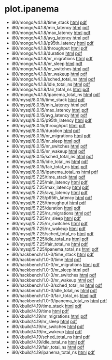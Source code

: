 # plot.ipanema

* i80/mongo/v4.1.8/time_stack [html](i80/mongo/v4.1.8/time_stack.html) [pdf](i80/mongo/v4.1.8/time_stack.pdf)
* i80/mongo/v4.1.8/min_latency [html](i80/mongo/v4.1.8/min_latency.html) [pdf](i80/mongo/v4.1.8/min_latency.pdf)
* i80/mongo/v4.1.8/max_latency [html](i80/mongo/v4.1.8/max_latency.html) [pdf](i80/mongo/v4.1.8/max_latency.pdf)
* i80/mongo/v4.1.8/avg_latency [html](i80/mongo/v4.1.8/avg_latency.html) [pdf](i80/mongo/v4.1.8/avg_latency.pdf)
* i80/mongo/v4.1.8/p95th_latency [html](i80/mongo/v4.1.8/p95th_latency.html) [pdf](i80/mongo/v4.1.8/p95th_latency.pdf)
* i80/mongo/v4.1.8/throughput [html](i80/mongo/v4.1.8/throughput.html) [pdf](i80/mongo/v4.1.8/throughput.pdf)
* i80/mongo/v4.1.8/duration [html](i80/mongo/v4.1.8/duration.html) [pdf](i80/mongo/v4.1.8/duration.pdf)
* i80/mongo/v4.1.8/nr_migrations [html](i80/mongo/v4.1.8/nr_migrations.html) [pdf](i80/mongo/v4.1.8/nr_migrations.pdf)
* i80/mongo/v4.1.8/nr_sleep [html](i80/mongo/v4.1.8/nr_sleep.html) [pdf](i80/mongo/v4.1.8/nr_sleep.pdf)
* i80/mongo/v4.1.8/nr_switches [html](i80/mongo/v4.1.8/nr_switches.html) [pdf](i80/mongo/v4.1.8/nr_switches.pdf)
* i80/mongo/v4.1.8/nr_wakeup [html](i80/mongo/v4.1.8/nr_wakeup.html) [pdf](i80/mongo/v4.1.8/nr_wakeup.pdf)
* i80/mongo/v4.1.8/sched_total_ns [html](i80/mongo/v4.1.8/sched_total_ns.html) [pdf](i80/mongo/v4.1.8/sched_total_ns.pdf)
* i80/mongo/v4.1.8/idle_total_ns [html](i80/mongo/v4.1.8/idle_total_ns.html) [pdf](i80/mongo/v4.1.8/idle_total_ns.pdf)
* i80/mongo/v4.1.8/fair_total_ns [html](i80/mongo/v4.1.8/fair_total_ns.html) [pdf](i80/mongo/v4.1.8/fair_total_ns.pdf)
* i80/mongo/v4.1.8/ipanema_total_ns [html](i80/mongo/v4.1.8/ipanema_total_ns.html) [pdf](i80/mongo/v4.1.8/ipanema_total_ns.pdf)
* i80/mysql/8.0.15/time_stack [html](i80/mysql/8.0.15/time_stack.html) [pdf](i80/mysql/8.0.15/time_stack.pdf)
* i80/mysql/8.0.15/min_latency [html](i80/mysql/8.0.15/min_latency.html) [pdf](i80/mysql/8.0.15/min_latency.pdf)
* i80/mysql/8.0.15/max_latency [html](i80/mysql/8.0.15/max_latency.html) [pdf](i80/mysql/8.0.15/max_latency.pdf)
* i80/mysql/8.0.15/avg_latency [html](i80/mysql/8.0.15/avg_latency.html) [pdf](i80/mysql/8.0.15/avg_latency.pdf)
* i80/mysql/8.0.15/p95th_latency [html](i80/mysql/8.0.15/p95th_latency.html) [pdf](i80/mysql/8.0.15/p95th_latency.pdf)
* i80/mysql/8.0.15/throughput [html](i80/mysql/8.0.15/throughput.html) [pdf](i80/mysql/8.0.15/throughput.pdf)
* i80/mysql/8.0.15/duration [html](i80/mysql/8.0.15/duration.html) [pdf](i80/mysql/8.0.15/duration.pdf)
* i80/mysql/8.0.15/nr_migrations [html](i80/mysql/8.0.15/nr_migrations.html) [pdf](i80/mysql/8.0.15/nr_migrations.pdf)
* i80/mysql/8.0.15/nr_sleep [html](i80/mysql/8.0.15/nr_sleep.html) [pdf](i80/mysql/8.0.15/nr_sleep.pdf)
* i80/mysql/8.0.15/nr_switches [html](i80/mysql/8.0.15/nr_switches.html) [pdf](i80/mysql/8.0.15/nr_switches.pdf)
* i80/mysql/8.0.15/nr_wakeup [html](i80/mysql/8.0.15/nr_wakeup.html) [pdf](i80/mysql/8.0.15/nr_wakeup.pdf)
* i80/mysql/8.0.15/sched_total_ns [html](i80/mysql/8.0.15/sched_total_ns.html) [pdf](i80/mysql/8.0.15/sched_total_ns.pdf)
* i80/mysql/8.0.15/idle_total_ns [html](i80/mysql/8.0.15/idle_total_ns.html) [pdf](i80/mysql/8.0.15/idle_total_ns.pdf)
* i80/mysql/8.0.15/fair_total_ns [html](i80/mysql/8.0.15/fair_total_ns.html) [pdf](i80/mysql/8.0.15/fair_total_ns.pdf)
* i80/mysql/8.0.15/ipanema_total_ns [html](i80/mysql/8.0.15/ipanema_total_ns.html) [pdf](i80/mysql/8.0.15/ipanema_total_ns.pdf)
* i80/mysql/5.7.25/time_stack [html](i80/mysql/5.7.25/time_stack.html) [pdf](i80/mysql/5.7.25/time_stack.pdf)
* i80/mysql/5.7.25/min_latency [html](i80/mysql/5.7.25/min_latency.html) [pdf](i80/mysql/5.7.25/min_latency.pdf)
* i80/mysql/5.7.25/max_latency [html](i80/mysql/5.7.25/max_latency.html) [pdf](i80/mysql/5.7.25/max_latency.pdf)
* i80/mysql/5.7.25/avg_latency [html](i80/mysql/5.7.25/avg_latency.html) [pdf](i80/mysql/5.7.25/avg_latency.pdf)
* i80/mysql/5.7.25/p95th_latency [html](i80/mysql/5.7.25/p95th_latency.html) [pdf](i80/mysql/5.7.25/p95th_latency.pdf)
* i80/mysql/5.7.25/throughput [html](i80/mysql/5.7.25/throughput.html) [pdf](i80/mysql/5.7.25/throughput.pdf)
* i80/mysql/5.7.25/duration [html](i80/mysql/5.7.25/duration.html) [pdf](i80/mysql/5.7.25/duration.pdf)
* i80/mysql/5.7.25/nr_migrations [html](i80/mysql/5.7.25/nr_migrations.html) [pdf](i80/mysql/5.7.25/nr_migrations.pdf)
* i80/mysql/5.7.25/nr_sleep [html](i80/mysql/5.7.25/nr_sleep.html) [pdf](i80/mysql/5.7.25/nr_sleep.pdf)
* i80/mysql/5.7.25/nr_switches [html](i80/mysql/5.7.25/nr_switches.html) [pdf](i80/mysql/5.7.25/nr_switches.pdf)
* i80/mysql/5.7.25/nr_wakeup [html](i80/mysql/5.7.25/nr_wakeup.html) [pdf](i80/mysql/5.7.25/nr_wakeup.pdf)
* i80/mysql/5.7.25/sched_total_ns [html](i80/mysql/5.7.25/sched_total_ns.html) [pdf](i80/mysql/5.7.25/sched_total_ns.pdf)
* i80/mysql/5.7.25/idle_total_ns [html](i80/mysql/5.7.25/idle_total_ns.html) [pdf](i80/mysql/5.7.25/idle_total_ns.pdf)
* i80/mysql/5.7.25/fair_total_ns [html](i80/mysql/5.7.25/fair_total_ns.html) [pdf](i80/mysql/5.7.25/fair_total_ns.pdf)
* i80/mysql/5.7.25/ipanema_total_ns [html](i80/mysql/5.7.25/ipanema_total_ns.html) [pdf](i80/mysql/5.7.25/ipanema_total_ns.pdf)
* i80/hackbench/1.0-3/time_stack [html](i80/hackbench/1.0-3/time_stack.html) [pdf](i80/hackbench/1.0-3/time_stack.pdf)
* i80/hackbench/1.0-3/time [html](i80/hackbench/1.0-3/time.html) [pdf](i80/hackbench/1.0-3/time.pdf)
* i80/hackbench/1.0-3/nr_migrations [html](i80/hackbench/1.0-3/nr_migrations.html) [pdf](i80/hackbench/1.0-3/nr_migrations.pdf)
* i80/hackbench/1.0-3/nr_sleep [html](i80/hackbench/1.0-3/nr_sleep.html) [pdf](i80/hackbench/1.0-3/nr_sleep.pdf)
* i80/hackbench/1.0-3/nr_switches [html](i80/hackbench/1.0-3/nr_switches.html) [pdf](i80/hackbench/1.0-3/nr_switches.pdf)
* i80/hackbench/1.0-3/nr_wakeup [html](i80/hackbench/1.0-3/nr_wakeup.html) [pdf](i80/hackbench/1.0-3/nr_wakeup.pdf)
* i80/hackbench/1.0-3/sched_total_ns [html](i80/hackbench/1.0-3/sched_total_ns.html) [pdf](i80/hackbench/1.0-3/sched_total_ns.pdf)
* i80/hackbench/1.0-3/idle_total_ns [html](i80/hackbench/1.0-3/idle_total_ns.html) [pdf](i80/hackbench/1.0-3/idle_total_ns.pdf)
* i80/hackbench/1.0-3/fair_total_ns [html](i80/hackbench/1.0-3/fair_total_ns.html) [pdf](i80/hackbench/1.0-3/fair_total_ns.pdf)
* i80/hackbench/1.0-3/ipanema_total_ns [html](i80/hackbench/1.0-3/ipanema_total_ns.html) [pdf](i80/hackbench/1.0-3/ipanema_total_ns.pdf)
* i80/kbuild/4.19/time_stack [html](i80/kbuild/4.19/time_stack.html) [pdf](i80/kbuild/4.19/time_stack.pdf)
* i80/kbuild/4.19/time [html](i80/kbuild/4.19/time.html) [pdf](i80/kbuild/4.19/time.pdf)
* i80/kbuild/4.19/nr_migrations [html](i80/kbuild/4.19/nr_migrations.html) [pdf](i80/kbuild/4.19/nr_migrations.pdf)
* i80/kbuild/4.19/nr_sleep [html](i80/kbuild/4.19/nr_sleep.html) [pdf](i80/kbuild/4.19/nr_sleep.pdf)
* i80/kbuild/4.19/nr_switches [html](i80/kbuild/4.19/nr_switches.html) [pdf](i80/kbuild/4.19/nr_switches.pdf)
* i80/kbuild/4.19/nr_wakeup [html](i80/kbuild/4.19/nr_wakeup.html) [pdf](i80/kbuild/4.19/nr_wakeup.pdf)
* i80/kbuild/4.19/sched_total_ns [html](i80/kbuild/4.19/sched_total_ns.html) [pdf](i80/kbuild/4.19/sched_total_ns.pdf)
* i80/kbuild/4.19/idle_total_ns [html](i80/kbuild/4.19/idle_total_ns.html) [pdf](i80/kbuild/4.19/idle_total_ns.pdf)
* i80/kbuild/4.19/fair_total_ns [html](i80/kbuild/4.19/fair_total_ns.html) [pdf](i80/kbuild/4.19/fair_total_ns.pdf)
* i80/kbuild/4.19/ipanema_total_ns [html](i80/kbuild/4.19/ipanema_total_ns.html) [pdf](i80/kbuild/4.19/ipanema_total_ns.pdf)
